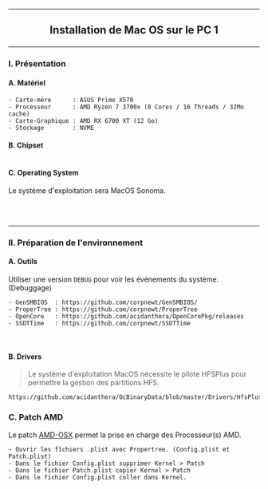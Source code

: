-----------------------------------------------------------------------------------------------------------------------------
## <p align='center'> Installation de Mac OS sur le PC 1 </p>

-----------------------------------------------------------------------------------------------------------------------------
### I. Présentation
#### A. Matériel
```
- Carte-mère      : ASUS Prime X570
- Processeur      : AMD Ryzen 7 3700x (8 Cores / 16 Threads / 32Mo cache)
- Carte-Graphique : AMD RX 6700 XT (12 Go)
- Stockage        : NVME
```
#### B. Chipset
```
```

#### C. Operating System
Le système d'exploitation sera MacOS Sonoma.

<br />
<br />

-----------------------------------------------------------------------------------------------------------------------------
### II. Préparation de l'environnement
#### A. Outils
Utiliser une version `DEBUG` pour voir les événements du système. (Debuggage)
```
- GenSMBIOS  : https://github.com/corpnewt/GenSMBIOS/
- ProperTree : https://github.com/corpnewt/ProperTree
- OpenCore   : https://github.com/acidanthera/OpenCorePkg/releases
- SSDTTime   : https://github.com/corpnewt/SSDTTime
```

<br />


#### B. Drivers
>Le système d'exploitation MacOS nécessite le pilote HFSPlus pour permettre la gestion des partitions HFS.
```
https://github.com/acidanthera/OcBinaryData/blob/master/Drivers/HfsPlus.efi
```

### C. Patch AMD
Le patch [AMD-OSX](https://github.com/AMD-OSX/AMD_Vanilla) permet la prise en charge des Processeur(s) AMD.
``` 
- Ouvrir les fîchiers .plist avec Propertree. (Config.plist et Patch.plist)
- Dans le fichier Config.plist supprimer Kernel > Patch
- Dans le fichier Patch.plist copier Kernel > Patch
- Dans le fichier Config.plist coller dans Kernel.
```

<br />
